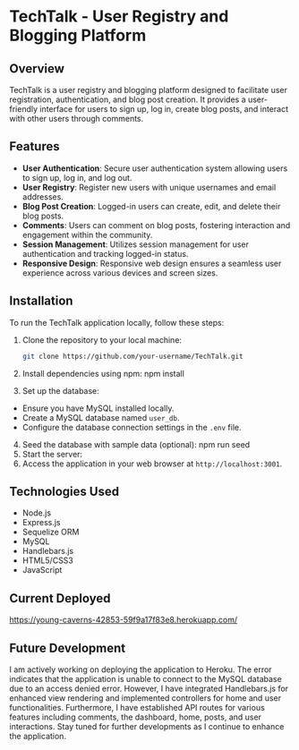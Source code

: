 # TechTalk - User Registry and Blogging Platform

## Overview

TechTalk is a user registry and blogging platform designed to facilitate user registration, authentication, and blog post creation. It provides a user-friendly interface for users to sign up, log in, create blog posts, and interact with other users through comments.

## Features

- **User Authentication**: Secure user authentication system allowing users to sign up, log in, and log out.
- **User Registry**: Register new users with unique usernames and email addresses.
- **Blog Post Creation**: Logged-in users can create, edit, and delete their blog posts.
- **Comments**: Users can comment on blog posts, fostering interaction and engagement within the community.
- **Session Management**: Utilizes session management for user authentication and tracking logged-in status.
- **Responsive Design**: Responsive web design ensures a seamless user experience across various devices and screen sizes.

## Installation

To run the TechTalk application locally, follow these steps:

1. Clone the repository to your local machine:

   ```bash
   git clone https://github.com/your-username/TechTalk.git

2. Install dependencies using npm: npm install
3. Set up the database:
- Ensure you have MySQL installed locally.
- Create a MySQL database named `user_db`.
- Configure the database connection settings in the `.env` file.
4. Seed the database with sample data (optional): npm run seed
5. Start the server:
6. Access the application in your web browser at `http://localhost:3001`.

## Technologies Used

- Node.js
- Express.js
- Sequelize ORM
- MySQL
- Handlebars.js
- HTML5/CSS3
- JavaScript
## Current Deployed
https://young-caverns-42853-59f9a17f83e8.herokuapp.com/

## Future Development
I am actively working on deploying the application to Heroku. The error indicates that the application is unable to connect to the MySQL database due to an access denied error. However, I have integrated Handlebars.js for enhanced view rendering and implemented controllers for home and user functionalities. Furthermore, I have established API routes for various features including comments, the dashboard, home, posts, and user interactions. Stay tuned for further developments as I continue to enhance the application.